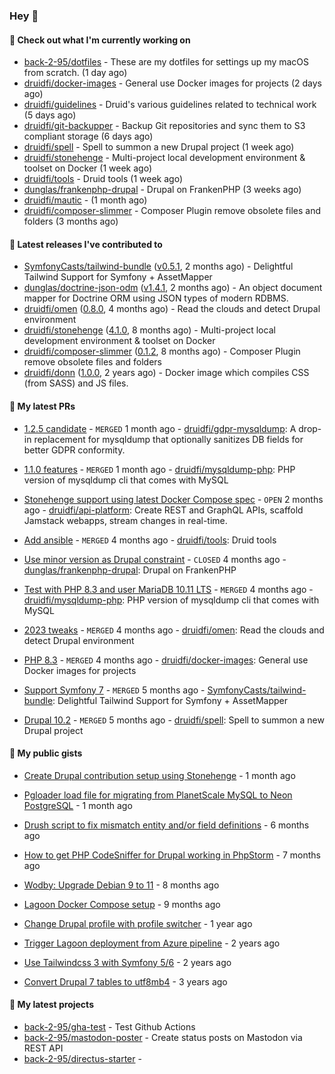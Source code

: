 ### Hey 👋

#### 👷 Check out what I'm currently working on


- [back-2-95/dotfiles](https://github.com/back-2-95/dotfiles) - These are my dotfiles for settings up my macOS from scratch. (1 day ago)
- [druidfi/docker-images](https://github.com/druidfi/docker-images) - General use Docker images for projects (2 days ago)
- [druidfi/guidelines](https://github.com/druidfi/guidelines) - Druid&#39;s various guidelines related to technical work (5 days ago)
- [druidfi/git-backupper](https://github.com/druidfi/git-backupper) - Backup Git repositories and sync them to S3 compliant storage (6 days ago)
- [druidfi/spell](https://github.com/druidfi/spell) - Spell to summon a new Drupal project (1 week ago)
- [druidfi/stonehenge](https://github.com/druidfi/stonehenge) - Multi-project local development environment &amp; toolset on Docker (1 week ago)
- [druidfi/tools](https://github.com/druidfi/tools) - Druid tools (1 week ago)
- [dunglas/frankenphp-drupal](https://github.com/dunglas/frankenphp-drupal) - Drupal on FrankenPHP (3 weeks ago)
- [druidfi/mautic](https://github.com/druidfi/mautic) -  (1 month ago)
- [druidfi/composer-slimmer](https://github.com/druidfi/composer-slimmer) - Composer Plugin remove obsolete files and folders (3 months ago)


#### 🔭 Latest releases I've contributed to


- [SymfonyCasts/tailwind-bundle](https://github.com/SymfonyCasts/tailwind-bundle) ([v0.5.1](https://github.com/SymfonyCasts/tailwind-bundle/releases/tag/v0.5.1), 2 months ago) - Delightful Tailwind Support for Symfony &#43; AssetMapper
- [dunglas/doctrine-json-odm](https://github.com/dunglas/doctrine-json-odm) ([v1.4.1](https://github.com/dunglas/doctrine-json-odm/releases/tag/v1.4.1), 2 months ago) - An object document mapper for Doctrine ORM using JSON types of modern RDBMS.
- [druidfi/omen](https://github.com/druidfi/omen) ([0.8.0](https://github.com/druidfi/omen/releases/tag/0.8.0), 4 months ago) - Read the clouds and detect Drupal environment
- [druidfi/stonehenge](https://github.com/druidfi/stonehenge) ([4.1.0](https://github.com/druidfi/stonehenge/releases/tag/4.1.0), 8 months ago) - Multi-project local development environment &amp; toolset on Docker
- [druidfi/composer-slimmer](https://github.com/druidfi/composer-slimmer) ([0.1.2](https://github.com/druidfi/composer-slimmer/releases/tag/0.1.2), 8 months ago) - Composer Plugin remove obsolete files and folders
- [druidfi/donn](https://github.com/druidfi/donn) ([1.0.0](https://github.com/druidfi/donn/releases/tag/1.0.0), 2 years ago) - Docker image which compiles CSS (from SASS) and JS files.

#### 🌱 My latest PRs


- [1.2.5 candidate](https://github.com/druidfi/gdpr-mysqldump/pull/13) - `MERGED` 1 month ago - [druidfi/gdpr-mysqldump](https://github.com/druidfi/gdpr-mysqldump): A drop-in replacement for mysqldump that optionally sanitizes DB fields for better GDPR conformity.

- [1.1.0 features](https://github.com/druidfi/mysqldump-php/pull/38) - `MERGED` 1 month ago - [druidfi/mysqldump-php](https://github.com/druidfi/mysqldump-php): PHP version of mysqldump cli that comes with MySQL

- [Stonehenge support using latest Docker Compose spec](https://github.com/druidfi/api-platform/pull/4) - `OPEN` 2 months ago - [druidfi/api-platform](https://github.com/druidfi/api-platform): Create REST and GraphQL APIs, scaffold Jamstack webapps, stream changes in real-time.

- [Add ansible](https://github.com/druidfi/tools/pull/14) - `MERGED` 4 months ago - [druidfi/tools](https://github.com/druidfi/tools): Druid tools

- [Use minor version as Drupal constraint](https://github.com/dunglas/frankenphp-drupal/pull/18) - `CLOSED` 4 months ago - [dunglas/frankenphp-drupal](https://github.com/dunglas/frankenphp-drupal): Drupal on FrankenPHP

- [Test with PHP 8.3 and user MariaDB 10.11 LTS](https://github.com/druidfi/mysqldump-php/pull/33) - `MERGED` 4 months ago - [druidfi/mysqldump-php](https://github.com/druidfi/mysqldump-php): PHP version of mysqldump cli that comes with MySQL

- [2023 tweaks](https://github.com/druidfi/omen/pull/11) - `MERGED` 4 months ago - [druidfi/omen](https://github.com/druidfi/omen): Read the clouds and detect Drupal environment

- [PHP 8.3](https://github.com/druidfi/docker-images/pull/35) - `MERGED` 4 months ago - [druidfi/docker-images](https://github.com/druidfi/docker-images): General use Docker images for projects

- [Support Symfony 7](https://github.com/SymfonyCasts/tailwind-bundle/pull/26) - `MERGED` 5 months ago - [SymfonyCasts/tailwind-bundle](https://github.com/SymfonyCasts/tailwind-bundle): Delightful Tailwind Support for Symfony &#43; AssetMapper

- [Drupal 10.2](https://github.com/druidfi/spell/pull/47) - `MERGED` 5 months ago - [druidfi/spell](https://github.com/druidfi/spell): Spell to summon a new Drupal project


#### 🌱 My public gists


- [Create Drupal contribution setup using Stonehenge](https://gist.github.com/ab8f16dea7ff2222966613392ee88ce3) - 1 month ago

- [Pgloader load file for migrating from PlanetScale MySQL to Neon PostgreSQL](https://gist.github.com/55cb48adb989e61c76b675be0e5563a9) - 1 month ago

- [Drush script to fix mismatch entity and/or field definitions](https://gist.github.com/1a4e94e236d690096790aeb897d61304) - 6 months ago

- [How to get PHP CodeSniffer for Drupal working in PhpStorm](https://gist.github.com/7ee7cc712562a3d5396555f2c3aaf6f7) - 7 months ago

- [Wodby: Upgrade Debian 9 to 11](https://gist.github.com/6ec9a8d9a133801146b990c1c101197d) - 8 months ago

- [Lagoon Docker Compose setup](https://gist.github.com/df26f936d242e560c8b4030b7c1d97a7) - 9 months ago

- [Change Drupal profile with profile switcher](https://gist.github.com/c3f5453655dd21633bf9fbdd1bd5f55d) - 1 year ago

- [Trigger Lagoon deployment from Azure pipeline](https://gist.github.com/bb73dc3d76cdae889ed4bd87930682f9) - 2 years ago

- [Use Tailwindcss 3 with Symfony 5/6](https://gist.github.com/3d059e4443ee8f028ab5c8c20b602b2f) - 2 years ago

- [Convert Drupal 7 tables to utf8mb4](https://gist.github.com/ef42b2ce2f464cd2ce5bd5fb579ab3ab) - 3 years ago


#### 🌱 My latest projects


- [back-2-95/gha-test](https://github.com/back-2-95/gha-test) - Test Github Actions
- [back-2-95/mastodon-poster](https://github.com/back-2-95/mastodon-poster) - Create status posts on Mastodon via REST API
- [back-2-95/directus-starter](https://github.com/back-2-95/directus-starter) - 
